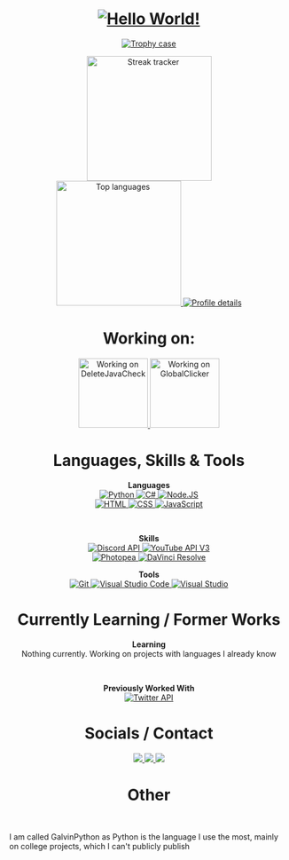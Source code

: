 <!-- Hello, World! -->
<h1 align="center">
    <a href="#">
        <img src="https://readme-typing-svg.herokuapp.com/?font=Roboto&color=violet&size=35&center=true&vCenter=true&lines=Hello%2C+World!" alt="Hello World!">
    </a>
</h1>

<!-- Trophies -->
<p align="center">
    <a href="#">
        <img src="https://github-profile-trophy.vercel.app/?username=GalvinPython&theme=radical&no-bg=true&no-frame=true&column=6" alt="Trophy case">
    </a>
</p>

<p align="center">
<a href="#">
    <img src="https://github-readme-streak-stats.herokuapp.com/?user=GalvinPython&theme=highcontrast&background=0d1117&ring=FFFFFF&fire=FFFFFF&currStreakLabel=DDDDDD&sideLabels=EBEBEB&dates=EBEBEB" height="225" alt="Streak tracker">
</a>
<br>
<a href="#">
    <img src="https://github-readme-stats.vercel.app/api/top-langs/?username=GalvinPython&layout=compact&bg_color=0d1117&text_color=EBEBEB&title_color=FFF&langs_count=6"  height="225" alt="Top languages">
</a>
<a href="#">
    <img src="https://github-profile-summary-cards.vercel.app/api/cards/profile-details?username=galvinpython&theme=github" alt="Profile details">
</a>
</p>

<h1 align="center"> Working on: </h1>
<p align="center">

<!-- <a href="https://github.com/GalvinPython/jsalstats">
    <img src="https://github-readme-stats.vercel.app/api/pin/?username=GalvinPython&repo=JSALStats&bg_color=0d1117&text_color=EBEBEB&title_color=FFF"  height="125" alt="Workging on JSALStats">
</a> -->
<a href="https://github.com/GalvinPython/deletejavacheck">
    <img src="https://github-readme-stats.vercel.app/api/pin/?username=GalvinPython&repo=DeleteJavaCheck&bg_color=0d1117&text_color=EBEBEB&title_color=FFF"  height="125" alt="Working on DeleteJavaCheck">
</a>
<a href="https://github.com/GalvinPython/globalclicker">
    <img src="https://github-readme-stats.vercel.app/api/pin/?username=GalvinPython&repo=GlobalClicker&bg_color=0d1117&text_color=EBEBEB&title_color=FFF"  height="125" alt="Working on GlobalClicker">
</a>

<br>
</p>



<h1 align="center"> Languages, Skills & Tools </h1>

<!-- General Languages -->
<p align="center">
<b>Languages</b><br>
<a href="https://www.python.org/">
    <img src="https://img.shields.io/badge/Python-FFD43B?style=for-the-badge&logo=python&logoColor=blue" alt="Python">
</a>
<a href="https://docs.microsoft.com/en-us/dotnet/csharp/">
    <img src="https://img.shields.io/badge/c%23-%23239120.svg?style=for-the-badge&logo=c-sharp&logoColor=white" alt="C#">
</a>
<a href="https://nodejs.org/">
    <img src="https://img.shields.io/badge/node.js-h9f63.svg?style=for-the-badge&logo=Node.js&logoColor=white" alt="Node.JS">
</a>

<br>

<!-- Web Dev -->
<a href="https://wikipedia.org/wiki/HTML5">
    <img src="https://img.shields.io/badge/html5-%23E34F26.svg?style=for-the-badge&logo=html5&logoColor=white" alt="HTML">
</a>
<a href="https://wikipedia.org/wiki/CSS">
    <img src="https://img.shields.io/badge/css3-%231572B6.svg?style=for-the-badge&logo=css3&logoColor=white" alt="CSS">
</a>
<a href="https://www.javascript.com/">
    <img src="https://img.shields.io/badge/javascript-F7DF1E?style=for-the-badge&logo=javascript&logoColor=black" alt="JavaScript">
</a>
</p>

<br>

<p align="center">
<b>Skills</b><br>
<!-- API -->
<a href="https://discord.com/developers/applications">
    <img src="https://img.shields.io/badge/Discord%20api-%237289DA.svg?style=for-the-badge&logo=discord&logoColor=white" alt="Discord API">
</a>
<a href="https://developers.google.com/youtube/v3">
    <img src="https://img.shields.io/badge/youtube%20api-FF0000?style=for-the-badge&logo=youtube&logoColor=white" alt="YouTube API V3">
</a>
    
<br>

<!-- Other -->
<a href="https://www.photopea.com/">
    <img src="https://img.shields.io/badge/photopea-18A497.svg?style=for-the-badge&logo=photopea&logoColor=white" alt="Photopea">
</a>
<a href="https://www.blackmagicdesign.com/products/davinciresolve">
    <img src="https://img.shields.io/badge/davinci%20resolve-383838.svg?style=for-the-badge" alt="DaVinci Resolve">
</a>
</>
    
<p align="center">
<b>Tools</b><br>
<!-- Development -->
<a href="https://git-scm.com/">
    <img src="https://img.shields.io/badge/git-%23F05033.svg?style=for-the-badge&logo=git&logoColor=white" alt="Git">
</a>
<a href="https://code.visualstudio.com/">
    <img src="https://img.shields.io/badge/visual%20studio%20code-007ACC.svg?style=for-the-badge&logo=visualstudiocode&logoColor=white" alt="Visual Studio Code">
</a>
<a href="https://visualstudio.microsoft.com/">
    <img src="https://img.shields.io/badge/visual%20studio-5C2D91.svg?style=for-the-badge&logo=visualstudio&logoColor=white" alt="Visual Studio">
</a>
</p>

<h1 align="center">Currently Learning / Former Works</h1>
<p align="center">
<b>Learning</b><br>
Nothing currently. Working on projects with languages I already know
<!--<a href="">
    <img src="" alt="">
</a>-->
</p>

<br>

<p align="center">    
<b>Previously Worked With</b><br>
<a href="https://developer.twitter.com">
    <img src="https://img.shields.io/badge/Twitter%20API-%2300acee.svg?style=for-the-badge&logo=twitter&logoColor=white" alt="Twitter API">
</a>
</p>

<h1 align="center">Socials / Contact</h1>
<p align="center">
    <a href="https://github.com/GalvinPython">
        <img src="https://img.shields.io/github/followers/galvinpython?style=for-the-badge">
    </a>
    <a href="https://twitter.com/egalvinyt">
        <img src="https://img.shields.io/badge/Twitter-%2300acee?style=for-the-badge&logo=twitter&logoColor=white">
    </a>
    <a href="mailto:galvin@galvindev.me.uk">
        <img src="https://img.shields.io/badge/Email-D14836?style=for-the-badge&logo=gmail&logoColor=white">
    </a>
    <!--<a href="">
        <img src="https://img.shields.io/badge/Linkedin-0A66C2?style=for-the-badge&logo=linkedin&logoColor=white">
    </a>
    <a href="">
        <img alt="YouTube Channel Subscribers" src="https://img.shields.io/youtube/channel/subscribers/[channel]?style=for-the-badge">
    </a>-->
    <br>
</p>

<h1 align="center">Other</h1>
<br>

<p>I am called GalvinPython as Python is the language I use the most, mainly on college projects, which I can't publicly publish</p>

